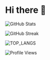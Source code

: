 # Hi there 👋

![GitHub Stats][GITHUB_STATS]

![GitHub Streak][GITHUB_STREAK]

![TOP_LANGS][TOP_LANGS]

![Profile Views][PROFILE_VIEWS]

[TOP_LANGS]: https://github-readme-stats.vercel.app/api/top-langs/?username=gariasf&show_icons=true&theme=dark&locale=en&count_private=true&hide=stars,issues

[GITHUB_STATS]: https://github-readme-stats.vercel.app/api?username=gariasf&show_icons=true&theme=dark&locale=en&count_private=true&hide=stars,issues&hide_border=true&bg_color=0D1117

[GITHUB_STREAK]: https://github-readme-streak-stats.herokuapp.com/?user=gariasf&theme=dark&hide_border=true&background=0D1117

[PROFILE_VIEWS]: https://hits.seeyoufarm.com/api/count/incr/badge.svg?url=https%3A%2F%2Fgithub.com%2Fgariasf%2Ftianenpang&count_bg=%230D1117&title_bg=%230D1117&icon=&icon_color=%23FFFFFF&title=%F0%9F%91%80&edge_flat=false
